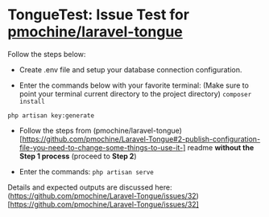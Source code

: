 # TongueTest: Issue Test for [pmochine/laravel-tongue](https://github.com/pmochine/Laravel-Tongue)

Follow the steps below:

* Create .env file and setup your database connection configuration.

* Enter the commands below with your favorite terminal: (Make sure to point your terminal current directory to the project directory)
`composer install`

`php artisan key:generate`

* Follow the steps from (pmochine/laravel-tongue)[https://github.com/pmochine/Laravel-Tongue#2-publish-configuration-file-you-need-to-change-some-things-to-use-it-] readme **without the Step 1 process** (proceed to **Step 2**)

* Enter the commands:
`php artisan serve`


Details and expected outputs are discussed here: (https://github.com/pmochine/Laravel-Tongue/issues/32)[https://github.com/pmochine/Laravel-Tongue/issues/32]
